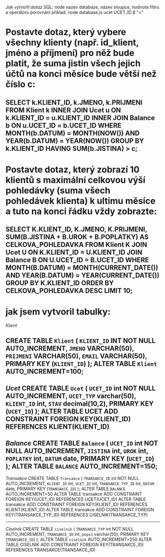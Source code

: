 *Jak vytvořit dotaz SQL:* 
node nazev databáze, název sloupce, hodnota filtru a operátoru porovnání
příklad: node database.js ucet UCET_ID 8 "<"



# Postavte dotaz, který vybere všechny klienty (např. id_klient, jméno a příjmení) pro něž bude platit, že suma jistin všech jejich účtů na konci měsíce bude větší než číslo c:

SELECT k.KLIENT_ID, k.JMENO, k.PRIJMENI
FROM Klient k
INNER JOIN Ucet u ON k.KLIENT_ID = u.KLIENT_ID
INNER JOIN Balance b ON u.UCET_ID = b.UCET_ID
WHERE MONTH(b.DATUM) = MONTH(NOW()) AND YEAR(b.DATUM) = YEAR(NOW())
GROUP BY k.KLIENT_ID
HAVING SUM(b.JISTINA) > c;
----------------------------------------------


# Postavte dotaz, který zobrazí 10 klientů s maximální celkovou výší pohledávky (suma všech pohledávek klienta) k ultimu měsíce a tuto na konci řádku vždy zobrazte:

SELECT K.KLIENT_ID, K.JMENO, K.PRIJMENI, SUM(B.JISTINA + B.UROK + B.POPLATKY) AS CELKOVA_POHLEDAVKA
FROM Klient K
JOIN Ucet U ON K.KLIENT_ID = U.KLIENT_ID
JOIN Balance B ON U.UCET_ID = B.UCET_ID
WHERE MONTH(B.DATUM) = MONTH(CURRENT_DATE()) AND YEAR(B.DATUM) = YEAR(CURRENT_DATE())
GROUP BY K.KLIENT_ID
ORDER BY CELKOVA_POHLEDAVKA DESC
LIMIT 10;
-------------------------------------------------


# jak jsem vytvoril tabulky:


*Klient*

CREATE TABLE `Klient` (
  `KLIENT_ID` INT NOT NULL AUTO_INCREMENT,
  `JMENO` VARCHAR(50),
  `PRIJMENI` VARCHAR(50),
  `EMAIL` VARCHAR(50),
  PRIMARY KEY (`KLIENT_ID`)
);
ALTER TABLE `Klient` AUTO_INCREMENT=100;
-------------------------------------

*Ucet*
CREATE TABLE `Ucet` (
  `UCET_ID` int NOT NULL AUTO_INCREMENT,
  `UCET_TYP` varchar(50),
  `KLIENT_ID` int,
  `STAV` decimal(10,2),
  PRIMARY KEY (`UCET_ID`)
);
ALTER TABLE UCET ADD CONSTRAINT FOREIGN KEY(KLIENT_ID) REFERENCES KLIENT(KLIENT_ID)
-------------------------------------

*Balance*
CREATE TABLE `Balance` (
  `UCET_ID` int NOT NULL AUTO_INCREMENT,
  `JISTINA` int,
  `UROK` int,
  `POPLATKY` int,
  `DATUM` date,
  PRIMARY KEY (`UCET_ID`)
);
ALTER TABLE `BALANCE` AUTO_INCREMENT=150;
-------------------------------------

*Transakce*
CREATE TABLE `Transakce` (
  `TRANSAKCE_ID` int NOT NULL AUTO_INCREMENT,
  `KLIENT_ID` int,
  `UCET_ID` int,
  `TRANSAKCE_TYP_ID` int,
  `DATUM` date,
  PRIMARY KEY (`TRANSAKCE_ID`)
);
ALTER TABLE `BALANCE` AUTO_INCREMENT=50
ALTER TABLE transakce ADD CONSTRAINT FOREIGN KEY(UCET_ID) REFERENCES UCET(UCET_ID)
ALTER TABLE transakce ADD CONSTRAINT FOREIGN KEY(KLIENT_ID) REFERENCES KLIENT(KLIENT_ID)
ALTER TABLE transakce ADD CONSTRAINT FOREIGN KEY(TRANSAKCE_TYP_ID) REFERENCES CISELNIK(TRANSAKCE_TYP)

---------------------------------------

*Ciselnik*
CREATE TABLE `ciselnik` (
  `TRANSAKCE_TYP` int NOT NULL AUTO_INCREMENT,
  `TRANSAKCE_ID` int,
  `popis` varchar(50),
  PRIMARY KEY (`TRANSAKCE_ID`)
);
ALTER TABLE `ciselnik` AUTO_INCREMENT=250
ALTER TABLE CISELNIK ADD CONSTRAINT FOREIGN KEY(TRANSAKCE_ID) REFERENCES TRANSAKCE(TRANSAKCE_ID)

